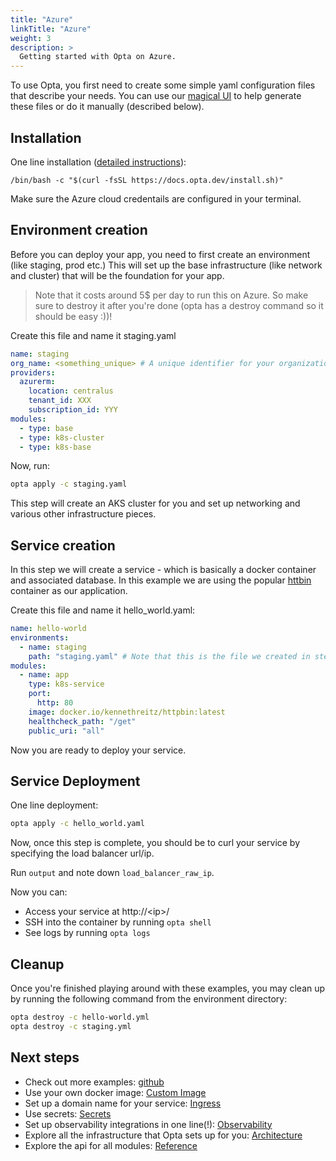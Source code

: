 ```yaml
---
title: "Azure"
linkTitle: "Azure"
weight: 3
description: >
  Getting started with Opta on Azure.
---
```


To use Opta, you first need to create some simple yaml configuration files that describe your needs. You can use our [magical UI](https://app.runx.dev/yaml-generator) to help generate these files or do it manually (described below).

## Installation

One line installation ([detailed instructions](/installation)):

```
/bin/bash -c "$(curl -fsSL https://docs.opta.dev/install.sh)"
```

Make sure the Azure cloud credentails are configured in your terminal.

## Environment creation

Before you can deploy your app, you need to first create an environment (like staging, prod etc.)
This will set up the base infrastructure (like network and cluster) that will be the foundation for your app.

> Note that it costs around 5$ per day to run this on Azure. So make sure to destroy it after you're done 
> (opta has a destroy command so it should be easy :))!

Create this file and name it staging.yaml

```yaml
name: staging
org_name: <something_unique> # A unique identifier for your organization
providers:
  azurerm:
    location: centralus
    tenant_id: XXX
    subscription_id: YYY
modules:
  - type: base
  - type: k8s-cluster
  - type: k8s-base
```

Now, run:

```bash
opta apply -c staging.yaml
```

This step will create an AKS cluster for you and set up networking and various other infrastructure pieces.

## Service creation

In this step we will create a service - which is basically a docker container and associated database.
In this example we are using the popular [httbin](https://httpbin.org/) container as our application.


Create this file and name it hello_world.yaml:

```yaml
name: hello-world
environments:
  - name: staging
    path: "staging.yaml" # Note that this is the file we created in step 2
modules:
  - name: app
    type: k8s-service
    port:
      http: 80
    image: docker.io/kennethreitz/httpbin:latest
    healthcheck_path: "/get"
    public_uri: "all"
```


Now you are ready to deploy your service.

## Service Deployment

One line deployment:

```bash
opta apply -c hello_world.yaml
```

Now, once this step is complete, you should be to curl your service by specifying the load balancer url/ip.

Run `output` and note down `load_balancer_raw_ip`.

Now you can:

- Access your service at http://\<ip\>/
- SSH into the container by running `opta shell`
- See logs by running `opta logs`

## Cleanup

Once you're finished playing around with these examples, you may clean up by running the following command from the environment directory:

```bash
opta destroy -c hello-world.yml
opta destroy -c staging.yml
```

## Next steps

- Check out more examples: [github](https://github.com/run-x/opta/tree/main/examples)
- Use your own docker image: [Custom Image](/tutorials/custom_image)
- Set up a domain name for your service: [Ingress](/tutorials/ingress)
- Use secrets: [Secrets](/tutorials/secrets/)
- Set up observability integrations in one line(!): [Observability](/observability/)
- Explore all the infrastructure that Opta sets up for you: [Architecture](/architecture/azure)
- Explore the api for all modules: [Reference](/reference/azurerm)
